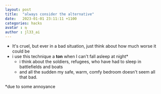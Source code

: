 ```yaml
---
layout: post
title:  "always consider the alternative"
date:   2023-01-01 23:11:11 +1100
categories: hacks
avatar : ♍︎
author : jl33_ai
---
```


- It's cruel, but ever in a bad situation, just think about how much worse it could be
- i use this technique a **ton** when I can't fall asleep at night\*
    - i think about the soldiers, refugees, who have had to sleep in battlefields and boats
    - and all the sudden my safe, warm, comfy bedroom doesn't seem all that bad. 


\*due to some annoyance